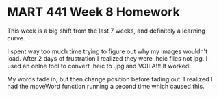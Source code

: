 # MART 441 Week 8 Homework

This week is a big shift from the last 7 weeks, and definitely a learning curve.

I spent way too much time trying to figure out why my images wouldn't load.  After 2 days of frustration I realized they were .heic files not jpg.  I used an onlne tool to convert .heic to .jpg and VOILA!!! It worked!

My words fade in, but then change position before fading out.  I realized I had the moveWord function running a second time which caused this.